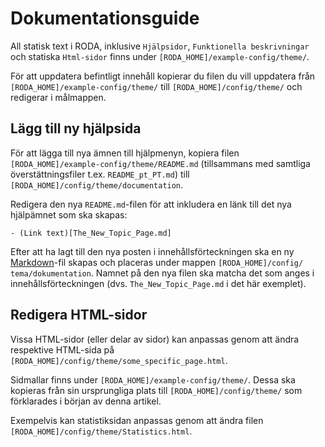 # Dokumentationsguide

All statisk text i RODA, inklusive `Hjälpsidor`, `Funktionella beskrivningar` och statiska `Html-sidor` finns under `[RODA_HOME]/example-config/theme/`.

För att uppdatera befintligt innehåll kopierar du filen du vill uppdatera från `[RODA_HOME]/example-config/theme/` till `[RODA_HOME]/config/theme/` och redigerar i målmappen.

## Lägg till ny hjälpsida

För att lägga till nya ämnen till hjälpmenyn, kopiera filen `[RODA_HOME]/example-config/theme/README.md` (tillsammans med samtliga överstättningsfiler t.ex. `README_pt_PT.md`) till `[RODA_HOME]/config/theme/documentation`.

Redigera den nya `README.md`-filen för att inkludera en länk till det nya hjälpämnet som ska skapas:

```- (Link text)[The_New_Topic_Page.md]```

Efter att ha lagt till den nya posten i innehållsförteckningen ska en ny [Markdown](https://guides.github.com/features/mastering-markdown/)-fil skapas och placeras under mappen `[RODA_HOME]/config/ tema/dokumentation`. Namnet på den nya filen ska matcha det som anges i innehållsförteckningen (dvs. `The_New_Topic_Page.md` i det här exemplet).

## Redigera HTML-sidor

Vissa HTML-sidor (eller delar av sidor) kan anpassas genom att ändra respektive HTML-sida på `[RODA_HOME]/config/theme/some_specific_page.html`.

Sidmallar finns under `[RODA_HOME]/example-config/theme/`. Dessa ska kopieras från sin ursprungliga plats till `[RODA_HOME]/config/theme/` som förklarades i början av denna artikel.

Exempelvis kan statistiksidan anpassas genom att ändra filen `[RODA_HOME]/config/theme/Statistics.html`.
